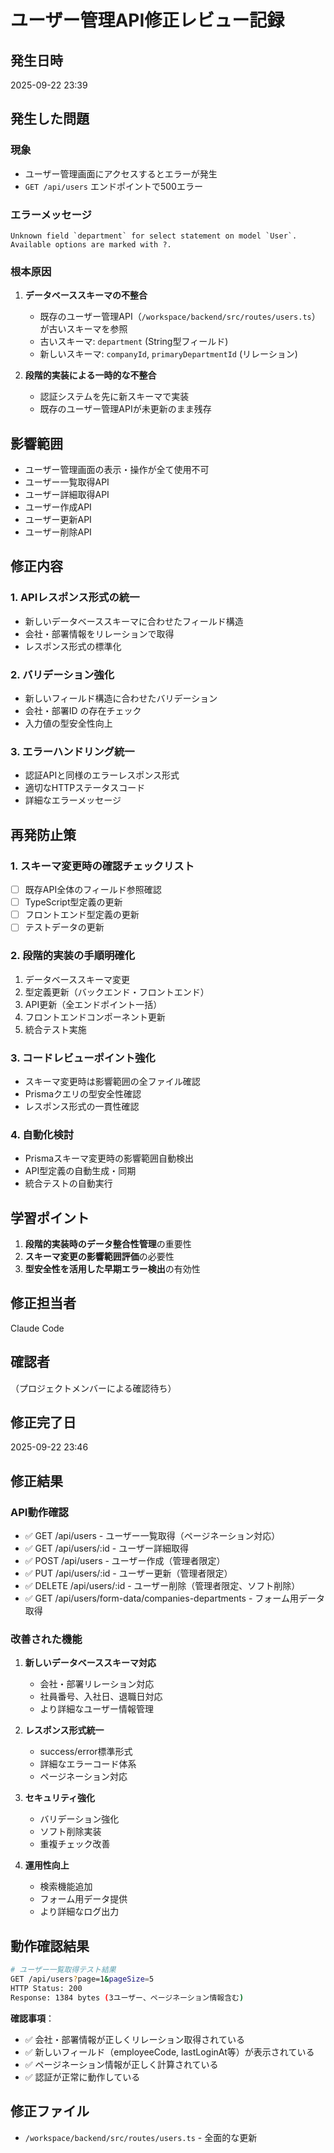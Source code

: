 # ユーザー管理API修正レビュー記録

## 発生日時
2025-09-22 23:39

## 発生した問題

### 現象
- ユーザー管理画面にアクセスするとエラーが発生
- `GET /api/users` エンドポイントで500エラー

### エラーメッセージ
```
Unknown field `department` for select statement on model `User`. Available options are marked with ?.
```

### 根本原因
1. **データベーススキーマの不整合**
   - 既存のユーザー管理API（`/workspace/backend/src/routes/users.ts`）が古いスキーマを参照
   - 古いスキーマ: `department` (String型フィールド)
   - 新しいスキーマ: `companyId`, `primaryDepartmentId` (リレーション)

2. **段階的実装による一時的な不整合**
   - 認証システムを先に新スキーマで実装
   - 既存のユーザー管理APIが未更新のまま残存

## 影響範囲
- ユーザー管理画面の表示・操作が全て使用不可
- ユーザー一覧取得API
- ユーザー詳細取得API
- ユーザー作成API
- ユーザー更新API
- ユーザー削除API

## 修正内容

### 1. APIレスポンス形式の統一
- 新しいデータベーススキーマに合わせたフィールド構造
- 会社・部署情報をリレーションで取得
- レスポンス形式の標準化

### 2. バリデーション強化
- 新しいフィールド構造に合わせたバリデーション
- 会社・部署ID の存在チェック
- 入力値の型安全性向上

### 3. エラーハンドリング統一
- 認証APIと同様のエラーレスポンス形式
- 適切なHTTPステータスコード
- 詳細なエラーメッセージ

## 再発防止策

### 1. スキーマ変更時の確認チェックリスト
- [ ] 既存API全体のフィールド参照確認
- [ ] TypeScript型定義の更新
- [ ] フロントエンド型定義の更新
- [ ] テストデータの更新

### 2. 段階的実装の手順明確化
1. データベーススキーマ変更
2. 型定義更新（バックエンド・フロントエンド）
3. API更新（全エンドポイント一括）
4. フロントエンドコンポーネント更新
5. 統合テスト実施

### 3. コードレビューポイント強化
- スキーマ変更時は影響範囲の全ファイル確認
- Prismaクエリの型安全性確認
- レスポンス形式の一貫性確認

### 4. 自動化検討
- Prismaスキーマ変更時の影響範囲自動検出
- API型定義の自動生成・同期
- 統合テストの自動実行

## 学習ポイント
1. **段階的実装時のデータ整合性管理**の重要性
2. **スキーマ変更の影響範囲評価**の必要性
3. **型安全性を活用した早期エラー検出**の有効性

## 修正担当者
Claude Code

## 確認者
（プロジェクトメンバーによる確認待ち）

## 修正完了日
2025-09-22 23:46

## 修正結果

### API動作確認
- ✅ GET /api/users - ユーザー一覧取得（ページネーション対応）
- ✅ GET /api/users/:id - ユーザー詳細取得
- ✅ POST /api/users - ユーザー作成（管理者限定）
- ✅ PUT /api/users/:id - ユーザー更新（管理者限定）
- ✅ DELETE /api/users/:id - ユーザー削除（管理者限定、ソフト削除）
- ✅ GET /api/users/form-data/companies-departments - フォーム用データ取得

### 改善された機能
1. **新しいデータベーススキーマ対応**
   - 会社・部署リレーション対応
   - 社員番号、入社日、退職日対応
   - より詳細なユーザー情報管理

2. **レスポンス形式統一**
   - success/error標準形式
   - 詳細なエラーコード体系
   - ページネーション対応

3. **セキュリティ強化**
   - バリデーション強化
   - ソフト削除実装
   - 重複チェック改善

4. **運用性向上**
   - 検索機能追加
   - フォーム用データ提供
   - より詳細なログ出力

## 動作確認結果
```bash
# ユーザー一覧取得テスト結果
GET /api/users?page=1&pageSize=5
HTTP Status: 200
Response: 1384 bytes (3ユーザー、ページネーション情報含む)
```

**確認事項**：
- ✅ 会社・部署情報が正しくリレーション取得されている
- ✅ 新しいフィールド（employeeCode, lastLoginAt等）が表示されている
- ✅ ページネーション情報が正しく計算されている
- ✅ 認証が正常に動作している

## 修正ファイル
- `/workspace/backend/src/routes/users.ts` - 全面的な更新